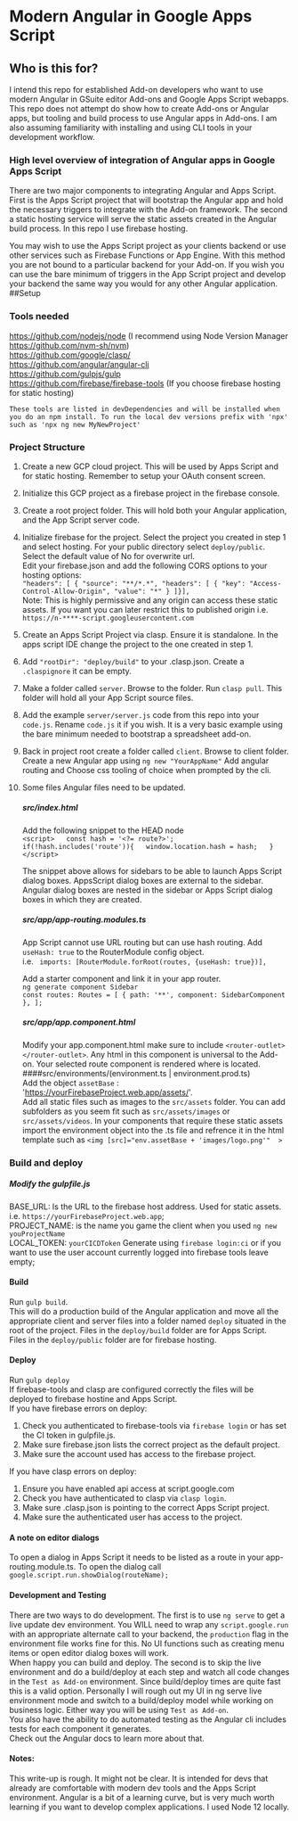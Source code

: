 # Modern Angular in Google Apps Script

## Who is this for?
I intend this repo for established Add-on developers who want to use modern Angular in GSuite editor Add-ons and Google 
Apps Script webapps. This repo does not attempt do show how to create Add-ons or Angular apps, but tooling and build process
to use Angular apps in Add-ons. I am also assuming familiarity with installing and using CLI tools in your development 
workflow. 

### High level overview of integration of Angular apps in Google Apps Script  
There are two major components to integrating Angular and Apps Script. First is the Apps Script project that will 
bootstrap the Angular app and hold the necessary triggers to integrate with the Add-on framework. The second a
static hosting service will serve the static assets created in the Angular build process.  In this repo I use firebase
hosting.  
  
You may wish to use the Apps Script project as your clients backend or use other services such as Firebase
Functions or App Engine.  With this method you are not bound to a particular backend for your Add-on. If you wish you
can use the bare minimum of triggers in the App Script project and develop your backend the same way you would for any
other Angular application.
##Setup
### Tools needed  

https://github.com/nodejs/node (I recommend using Node Version Manager https://github.com/nvm-sh/nvm)   
https://github.com/google/clasp/  
https://github.com/angular/angular-cli  
https://github.com/gulpjs/gulp  
https://github.com/firebase/firebase-tools (If you choose firebase hosting for static hosting)

`These tools are listed in devDependencies and will be installed when you do an npm install. To run the local dev
versions prefix with 'npx' such as 'npx ng new MyNewProject'`

### Project Structure  
1) Create a new GCP cloud project. This will be used by Apps Script and for static hosting.  Remember to setup your 
OAuth consent screen. 
2) Initialize this GCP project as a firebase project in the firebase console.    
3) Create a root project folder. This will hold both your Angular application, and the App Script server code.  
4) Initialize firebase for the project.  Select the project you created in step 1 and select hosting.  For your public
directory select `deploy/public`.  Select the default value of No for overwrite url.  
Edit your firebase.json and add the following CORS options to your hosting options:  
    `"headers": [ {
          "source": "**/*.*",
          "headers": [ {
            "key": "Access-Control-Allow-Origin",
            "value": "*"
          } ]}],`  
          Note: This is highly permissive and any origin can access these static assets.  If you want you can later 
          restrict this to published origin i.e. `https://n-****-script.googleusercontent.com`

5) Create an Apps Script Project via clasp. Ensure it is standalone. In the apps script IDE change the project to the 
one created in step 1.  
6) Add `"rootDir": "deploy/build"` to your .clasp.json. Create a `.claspignore` it can be empty. 
7) Make a folder called `server`.  Browse to the folder. Run `clasp pull`. This folder will hold all your App Script 
source files.
8) Add the example `server/server.js` code from this repo into your `code.js`. Rename `code.js` it if you wish. It is a very basic 
example using the bare minimum needed to bootstrap a spreadsheet add-on.  
9) Back in project root create a folder called `client`. Browse to client folder. Create a new Angular app using `ng new "YourAppName"`
 Add angular routing and Choose css tooling of choice when prompted by the cli.   
 10) Some files Angular files need to be updated. 
     ##### src/index.html  
     Add the following snippet to the HEAD node  
     `<script>  
          const hash = '<?= route?>';  
          if(!hash.includes('route')){  
            window.location.hash = hash;  
          }  
        </script>`  
        
       The snippet above allows for sidebars to be able to launch Apps Script dialog boxes. AppsScript dialog boxes are 
       external to the sidebar. Angular dialog boxes are nested in the sidebar or Apps Script dialog boxes in which they
        are created. 
      ##### src/app/app-routing.modules.ts  
      App Script cannot use URL routing but can use hash routing. Add `useHash: true` to the RouterModule config object.  
      i.e. ` imports: [RouterModule.forRoot(routes, {useHash: true})],`  
      
      Add a starter component and link it in your app router.   
      `ng generate component Sidebar`  
      `const routes: Routes = [
        { path: '**', component: SidebarComponent },
      ];`
      
     ##### src/app/app.component.html
        Modify your app.component.html make sure to include `<router-outlet></router-outlet>`. Any html in this component is 
universal to the Add-on. Your selected route component is rendered where <router-outlet> is located.  
####src/environments/(environment.ts | environment.prod.ts)  
Add the object  `assetBase` : 'https://yourFirebaseProject.web.app/assets/'.  
Add all static files such as images to the `src/assets` folder. You can add subfolders as you seem fit 
such as `src/assets/images` or `src/assets/videos`. In your components that require these static assets 
import the environment object into the .ts file and refrence it in the html template such as `<img [src]="env.assetBase + 'images/logo.png'"  >` 
  

### Build and deploy
##### Modify the gulpfile.js
BASE_URL: Is the URL to the firebase host address. Used for static assets. i.e. `https://yourFirebaseProject.web.app`;  
PROJECT_NAME: is the name you game the client when you used `ng new youProjectName`  
LOCAL_TOKEN: `yourCICDToken`  Generate using `firebase login:ci` or if you want to use the user account currently
logged into firebase tools leave empty;  

#### Build
Run `gulp build`.  
This will do a production build of the Angular application and move all the appropriate client and server files into a
folder named `deploy` situated in the root of the project. Files in the `deploy/build` folder are for Apps Script.  
Files in the `deploy/public` folder are for firebase hosting.


#### Deploy
Run `gulp deploy`  
If firebase-tools and clasp are configured correctly the files will be deployed to firebase hostine and Apps Script.  
If you have firebase errors on deploy: 
1) Check you authenticated to firebase-tools via `firebase login` or has set the CI token in gulpfile.js.  
2) Make sure firebase.json lists the correct project as the default project. 
3) Make sure the account used has access to the firebase project.  

If you have clasp errors on deploy:
1) Ensure you have enabled api access at script.google.com  
2) Check you have authenticated to clasp via `clasp login`.
3) Make sure .clasp.json is pointing to the correct Apps Script project.  
4) Make sure the authenticated user has access to the project.  

#### A note on editor dialogs
To open a dialog in Apps Script it needs to be listed as a route in your app-routing.module.ts.  To open the dialog call 
`google.script.run.showDialog(routeName);` 


#### Development and Testing
There are two ways to do development. The first is to use `ng serve` to get a live update dev environment. You WILL need
to wrap any `script.google.run` with an appropriate alternate call to your backend, the `production` flag in the 
environment file works fine for this. No UI functions such as creating menu items or open editor dialog boxes will work.  
When happy you can build and deploy. The second is to skip the live environment and do a build/deploy at each step and 
watch all code changes in the `Test as Add-on` environment. Since build/deploy times are quite fast this is a valid option.
Personally I will rough out my UI in ng serve live environment mode and switch to a build/deploy model while working on 
business logic. Either way you will be using `Test as Add-on`.   
You also have the ability to do automated testing as the Angular cli includes tests for each component it generates.  
Check out the Angular docs to learn more about that.

#### Notes:
This write-up is rough. It might not be clear. It is intended for devs that already are comfortable with modern dev tools and 
the Apps Script environment. Angular is a bit of a learning curve, but is very much worth learning
if you want to develop complex applications. I used Node 12 locally.

 
 
